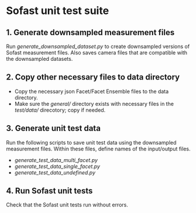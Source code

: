 # Sofast unit test suite

## 1. Generate downsampled measurement files
Run *generate_downsampled_dataset.py* to create downsampled versions of Sofast measurement files. Also saves camera files that are compatible with the downsampled datasets. 

## 2. Copy other necessary files to **data** directory
- Copy the necessary json Facet/Facet Ensemble files to the data directory.
- Make sure the *general/* directory exists with necessary files in the *test/data/* direcotory; copy if needed.

## 3. Generate unit test data
Run the following scripts to save unit test data using the downsampled measurement files. Within these files, define names of the input/output files.
- *generate_test_data_multi_facet.py*
- *generate_test_data_single_facet.py*
- *generate_test_data_undefined.py*

## 4. Run Sofast unit tests
Check that the Sofast unit tests run without errors.